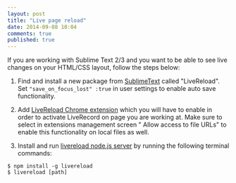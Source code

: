 ```yaml
---
layout: post
title: "Live page reload"
date: 2014-09-08 10:04
comments: true
published: true
---
```

If you are working with Sublime Text 2/3 and you want to be able to see live changes on your HTML/CSS layout, follow the steps below:

1. Find and install a new package from [SublimeText](http://www.sublimetext.com/3) called "LiveReload". Set ```"save_on_focus_lost" :true``` in user settings to enable auto save functionality.

2. Add [LiveReload Chrome extension](https://chrome.google.com/webstore/detail/livereload/jnihajbhpnppcggbcgedagnkighmdlei) which you will have to enable in order to activate LiveRecord on page you are working at. Make sure to select in extensions management screen " Allow access to file URLs" to enable this functionality on local files as well. 

3. Install and run [livereload node.js server](https://github.com/napcs/node-livereload) by running the following terminal commands:

```
$ npm install -g livereload
$ livereload [path]
```
